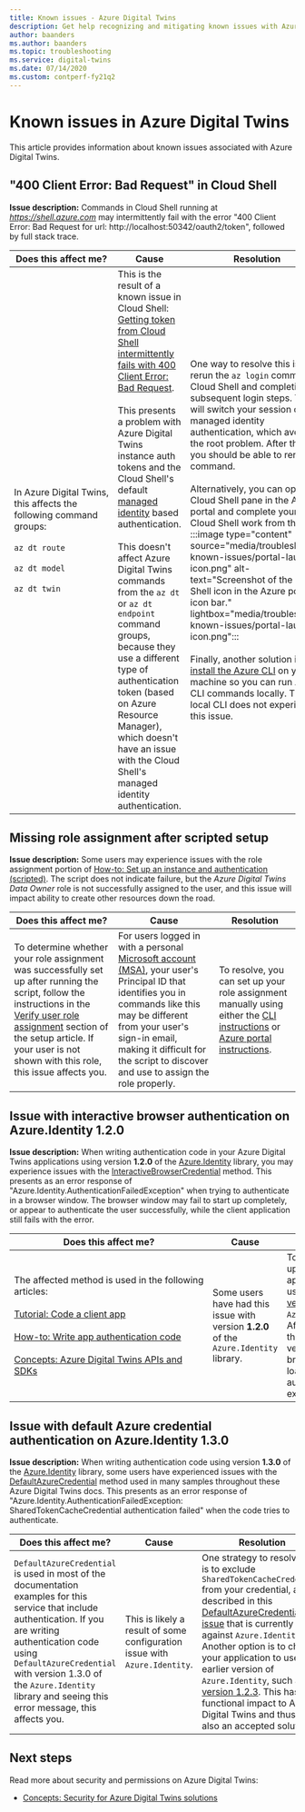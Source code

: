 ```yaml
---
title: Known issues - Azure Digital Twins
description: Get help recognizing and mitigating known issues with Azure Digital Twins.
author: baanders
ms.author: baanders
ms.topic: troubleshooting
ms.service: digital-twins
ms.date: 07/14/2020
ms.custom: contperf-fy21q2
---
```


# Known issues in Azure Digital Twins

This article provides information about known issues associated with Azure Digital Twins.

## "400 Client Error: Bad Request" in Cloud Shell

**Issue description:** Commands in Cloud Shell running at *https://shell.azure.com* may intermittently fail with the error "400 Client Error: Bad Request for url: http://localhost:50342/oauth2/token", followed by full stack trace.

| Does this affect me? | Cause | Resolution |
| --- | --- | --- |
| In&nbsp;Azure&nbsp;Digital&nbsp;Twins, this affects the following command groups:<br><br>`az dt route`<br><br>`az dt model`<br><br>`az dt twin` | This is the result of a known issue in Cloud Shell: [Getting token from Cloud Shell intermittently fails with 400 Client Error: Bad Request](https://github.com/Azure/azure-cli/issues/11749).<br><br>This presents a problem with Azure Digital Twins instance auth tokens and the Cloud Shell's default [managed identity](../active-directory/managed-identities-azure-resources/overview.md) based authentication. <br><br>This doesn't affect Azure Digital Twins commands from the `az dt` or `az dt endpoint` command groups, because they use a different type of authentication token (based on Azure Resource Manager), which doesn't have an issue with the Cloud Shell's managed identity authentication. | One way to resolve this is to rerun the `az login` command in Cloud Shell and completing subsequent login steps. This will switch your session out of managed identity authentication, which avoids the root problem. After this, you should be able to rerun the command.<br><br>Alternatively, you can open the Cloud Shell pane in the Azure portal and complete your Cloud Shell work from there.<br>:::image type="content" source="media/troubleshoot-known-issues/portal-launch-icon.png" alt-text="Screenshot of the Cloud Shell icon in the Azure portal icon bar." lightbox="media/troubleshoot-known-issues/portal-launch-icon.png":::<br><br>Finally, another solution is to [install the Azure CLI](/cli/azure/install-azure-cli) on your machine so you can run Azure CLI commands locally. The local CLI does not experience this issue. |


## Missing role assignment after scripted setup

**Issue description:** Some users may experience issues with the role assignment portion of [How-to: Set up an instance and authentication (scripted)](how-to-set-up-instance-scripted.md). The script does not indicate failure, but the *Azure Digital Twins Data Owner* role is not successfully assigned to the user, and this issue will impact ability to create other resources down the road.

| Does this affect me? | Cause | Resolution |
| --- | --- | --- |
| To determine whether your role assignment was successfully set up after running the script, follow the instructions in the [Verify user role assignment](how-to-set-up-instance-scripted.md#verify-user-role-assignment) section of the setup article. If your user is not shown with this role, this issue affects you. | For users logged in with a personal [Microsoft account (MSA)](https://account.microsoft.com/account), your user's Principal ID that identifies you in commands like this may be different from your user's sign-in email, making it difficult for the script to discover and use to assign the role properly. | To resolve, you can set up your role assignment manually using either the [CLI instructions](how-to-set-up-instance-cli.md#set-up-user-access-permissions) or [Azure portal instructions](how-to-set-up-instance-portal.md#set-up-user-access-permissions). |

## Issue with interactive browser authentication on Azure.Identity 1.2.0

**Issue description:** When writing authentication code in your Azure Digital Twins applications using version **1.2.0** of the [Azure.Identity](/dotnet/api/azure.identity?view=azure-dotnet&preserve-view=true) library, you may experience issues with the [InteractiveBrowserCredential](/dotnet/api/azure.identity.interactivebrowsercredential?view=azure-dotnet&preserve-view=true) method. This presents as an error response of "Azure.Identity.AuthenticationFailedException" when trying to authenticate in a browser window. The browser window may fail to start up completely, or appear to authenticate the user successfully, while the client application still fails with the error.

| Does this affect me? | Cause | Resolution |
| --- | --- | --- |
| The&nbsp;affected&nbsp;method&nbsp;is&nbsp;used&nbsp;in&nbsp;the&nbsp;following articles:<br><br>[Tutorial: Code a client app](tutorial-code.md)<br><br>[How-to: Write app authentication code](how-to-authenticate-client.md)<br><br>[Concepts: Azure Digital Twins APIs and SDKs](concepts-apis-sdks.md) | Some users have had this issue with version **1.2.0** of the `Azure.Identity` library. | To resolve, update your applications to use a [later version](https://www.nuget.org/packages/Azure.Identity) of `Azure.Identity`. After updating the library version, the browser should load and authenticate as expected. |

## Issue with default Azure credential authentication on Azure.Identity 1.3.0

**Issue description:** When writing authentication code using version **1.3.0** of the [Azure.Identity](/dotnet/api/azure.identity?view=azure-dotnet&preserve-view=true) library, some users have experienced issues with the [DefaultAzureCredential](/dotnet/api/azure.identity.defaultazurecredential?view=azure-dotnet&preserve-view=true) method used in many samples throughout these Azure Digital Twins docs. This presents as an error response of "Azure.Identity.AuthenticationFailedException: SharedTokenCacheCredential authentication failed" when the code tries to authenticate.

| Does this affect me? | Cause | Resolution |
| --- | --- | --- |
| `DefaultAzureCredential` is used in most of the documentation examples for this service that include authentication. If you are writing authentication code using `DefaultAzureCredential` with version 1.3.0 of the `Azure.Identity` library and seeing this error message, this affects you. | This is likely a result of some configuration issue with `Azure.Identity`. | One strategy to resolve this is to exclude `SharedTokenCacheCredential` from your credential, as described in this [DefaultAzureCredential issue](https://github.com/Azure/azure-sdk/issues/1970) that is currently open against `Azure.Identity`.<br>Another option is to change your application to use an earlier version of `Azure.Identity`, such as [version 1.2.3](https://www.nuget.org/packages/Azure.Identity/1.2.3). This has no functional impact to Azure Digital Twins and thus is also an accepted solution. |

## Next steps

Read more about security and permissions on Azure Digital Twins:
* [Concepts: Security for Azure Digital Twins solutions](concepts-security.md)